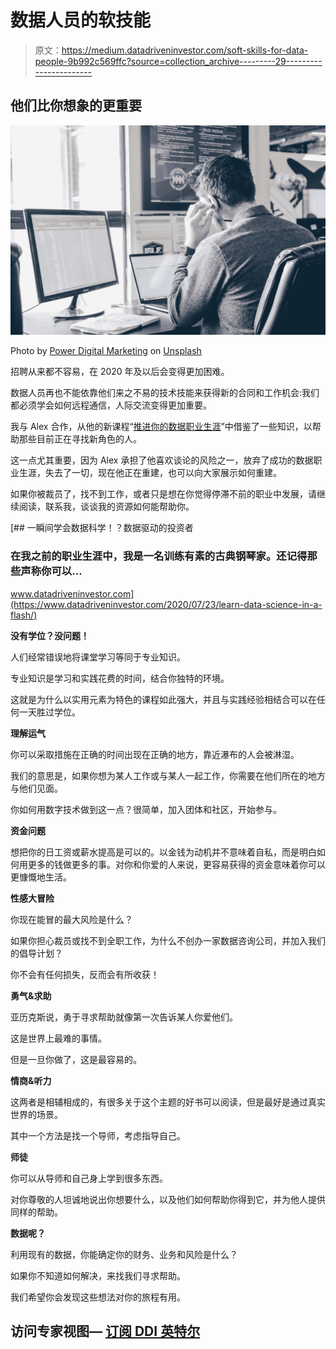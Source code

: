 # 数据人员的软技能

> 原文：<https://medium.datadriveninvestor.com/soft-skills-for-data-people-9b992c569ffc?source=collection_archive---------29----------------------->

## 他们比你想象的更重要

![](img/3a3fd00978c56ee794cb92f5a22f8cff.png)

Photo by [Power Digital Marketing](https://unsplash.com/@powerdigitalmarketing?utm_source=medium&utm_medium=referral) on [Unsplash](https://unsplash.com?utm_source=medium&utm_medium=referral)

招聘从来都不容易，在 2020 年及以后会变得更加困难。

数据人员再也不能依靠他们来之不易的技术技能来获得新的合同和工作机会:我们都必须学会如何远程通信，人际交流变得更加重要。

我与 Alex 合作，从他的新课程“[推进你的数据职业生涯](https://www.idataqualityacademy.com/p/advancing-or-pursuing-a-career-in-data?affcode=536778_ildryali)”中借鉴了一些知识，以帮助那些目前正在寻找新角色的人。

这一点尤其重要，因为 Alex 承担了他喜欢谈论的风险之一，放弃了成功的数据职业生涯，失去了一切，现在他正在重建，也可以向大家展示如何重建。

如果你被裁员了，找不到工作，或者只是想在你觉得停滞不前的职业中发展，请继续阅读，联系我，谈谈我的资源如何能帮助你。

[](https://www.datadriveninvestor.com/2020/07/23/learn-data-science-in-a-flash/) [## 一瞬间学会数据科学！？数据驱动的投资者

### 在我之前的职业生涯中，我是一名训练有素的古典钢琴家。还记得那些声称你可以…

www.datadriveninvestor.com](https://www.datadriveninvestor.com/2020/07/23/learn-data-science-in-a-flash/) 

**没有学位？没问题！**

人们经常错误地将课堂学习等同于专业知识。

专业知识是学习和实践花费的时间，结合你独特的环境。

这就是为什么以实用元素为特色的课程如此强大，并且与实践经验相结合可以在任何一天胜过学位。

**理解运气**

你可以采取措施在正确的时间出现在正确的地方，靠近瀑布的人会被淋湿。

我们的意思是，如果你想为某人工作或与某人一起工作，你需要在他们所在的地方与他们见面。

你如何用数字技术做到这一点？很简单，加入团体和社区，开始参与。

**资金问题**

想把你的日工资或薪水提高是可以的。以金钱为动机并不意味着自私，而是明白如何用更多的钱做更多的事。对你和你爱的人来说，更容易获得的资金意味着你可以更慷慨地生活。

**性感大冒险**

你现在能冒的最大风险是什么？

如果你担心裁员或找不到全职工作，为什么不创办一家数据咨询公司，并加入我们的倡导计划？

你不会有任何损失，反而会有所收获！

**勇气&求助**

亚历克斯说，勇于寻求帮助就像第一次告诉某人你爱他们。

这是世界上最难的事情。

但是一旦你做了，这是最容易的。

**情商&听力**

这两者是相辅相成的，有很多关于这个主题的好书可以阅读，但是最好是通过真实世界的场景。

其中一个方法是找一个导师，考虑指导自己。

**师徒**

你可以从导师和自己身上学到很多东西。

对你尊敬的人坦诚地说出你想要什么，以及他们如何帮助你得到它，并为他人提供同样的帮助。

**数据呢？**

利用现有的数据，你能确定你的财务、业务和风险是什么？

如果你不知道如何解决，来找我们寻求帮助。

我们希望你会发现这些想法对你的旅程有用。

## 访问专家视图— [订阅 DDI 英特尔](https://datadriveninvestor.com/ddi-intel)